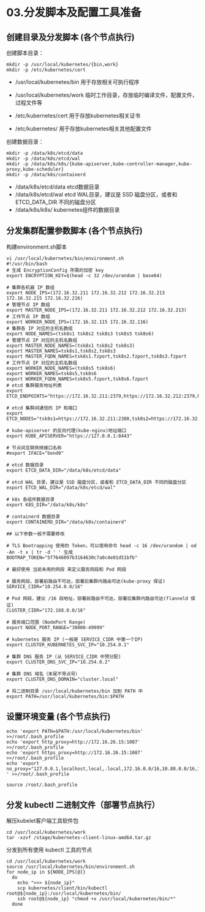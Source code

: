 # 03.分发脚本及配置工具准备



## 创建目录及分发脚本 (各个节点执行)

创建脚本目录：

```
mkdir -p /usr/local/kubernetes/{bin,work} 
mkdir -p /etc/kubernetes/cert
```

- /usr/local/kubernetes/bin 用于存放相关可执行程序

- /usr/local/kubernetes/work 临时工作目录，存放临时编译文件，配置文件，过程文件等

- /etc/kubernetes/cert 用于存放kubernetes相关证书

- /etc/kubernetes/ 用于存放kubernetes相关其他配置文件

创建数据目录：

```
mkdir -p /data/k8s/etcd/data
mkdir -p /data/k8s/etcd/wal
mkdir -p /data/k8s/k8s/{kube-apiserver,kube-controller-manager,kube-proxy,kube-scheduler} 
mkdir -p /data/k8s/containerd
```

- /data/k8s/etcd/data  etcd数据目录
- /data/k8s/etcd/wal  etcd WAL目录，建议是 SSD 磁盘分区，或者和 ETCD_DATA_DIR 不同的磁盘分区
- /data/k8s/k8s/ kubernetes组件的数据目录

## 分发集群配置参数脚本 (各个节点执行)

构建environment.sh脚本

```
vi /usr/local/kubernetes/bin/environment.sh
#!/usr/bin/bash
# 生成 EncryptionConfig 所需的加密 key
export ENCRYPTION_KEY=$(head -c 32 /dev/urandom | base64)

# 集群各机器 IP 数组
export NODE_IPS=(172.16.32.211 172.16.32.212 172.16.32.213 172.16.32.215 172.16.32.216)
# 管理节点 IP 数组
export MASTER_NODE_IPS=(172.16.32.211 172.16.32.212 172.16.32.213)
# 工作节点 IP 数组
export WORKER_NODE_IPS=(172.16.32.115 172.16.32.116)
# 集群各 IP 对应的主机名数组
export NODE_NAMES=(tsk8s1 tsk8s2 tsk8s3 tsk8s5 tsk8s6)
# 管理节点 IP 对应的主机名数组
export MASTER_NODE_NAMES=(tsk8s1 tsk8s2 tsk8s3)
export MASTER_NAMES=tsk8s1,tsk8s2,tsk8s3
export MASTER_FQDN_NAMES=tsk8s1.fzport,tsk8s2.fzport,tsk8s3.fzport
# 工作节点 IP 对应的主机名数组
export WORKER_NODE_NAMES=(tsk8s5 tsk8s6)
export WORKER_NAMES=tsk8s5,tsk8s6
export WORKER_FQDN_NAMES=tsk8s5.fzport,tsk8s6.fzport
# etcd 集群服务地址列表
export ETCD_ENDPOINTS="https://172.16.32.211:2379,https://172.16.32.212:2379,https://172.16.32.213:2379"

# etcd 集群间通信的 IP 和端口
export ETCD_NODES="tsk8s1=https://172.16.32.211:2380,tsk8s2=https://172.16.32.212:2380,tsk8s3=https://172.16.32.213:2380"

# kube-apiserver 的反向代理(kube-nginx)地址端口
export KUBE_APISERVER="https://127.0.0.1:8443"

# 节点间互联网络接口名称
#export IFACE="bond0"

# etcd 数据目录
export ETCD_DATA_DIR="/data/k8s/etcd/data"

# etcd WAL 目录，建议是 SSD 磁盘分区，或者和 ETCD_DATA_DIR 不同的磁盘分区
export ETCD_WAL_DIR="/data/k8s/etcd/wal"

# k8s 各组件数据目录
export K8S_DIR="/data/k8s/k8s"

# containerd 数据目录
export CONTAINERD_DIR="/data/k8s/containerd"

## 以下参数一般不需要修改

# TLS Bootrapping 使用的 Token，可以使用命令 head -c 16 /dev/urandom | od -An -t x | tr -d ' ' 生成
BOOTRAP_TOKEN="5f7646097b3164630c7a0c4e01d51bfb"

# 最好使用 当前未用的网段 来定义服务网段和 Pod 网段

# 服务网段，部署前路由不可达，部署后集群内路由可达(kube-proxy 保证)
SERVICE_CIDR="10.254.0.0/16"

# Pod 网段，建议 /16 段地址，部署前路由不可达，部署后集群内路由可达(flanneld 保证)
CLUSTER_CIDR="172.168.0.0/16"

# 服务端口范围 (NodePort Range)
export NODE_PORT_RANGE="30000-49999"

# kubernetes 服务 IP (一般是 SERVICE_CIDR 中第一个IP)
export CLUSTER_KUBERNETES_SVC_IP="10.254.0.1"

# 集群 DNS 服务 IP (从 SERVICE_CIDR 中预分配)
export CLUSTER_DNS_SVC_IP="10.254.0.2"

# 集群 DNS 域名（末尾不带点号）
export CLUSTER_DNS_DOMAIN="cluster.local"

# 将二进制目录 /usr/local/kubernetes/bin 加到 PATH 中
export PATH=/usr/local/kubernetes/bin:$PATH

```



## 设置环境变量  (各个节点执行)



```
echo 'export PATH=$PATH:/usr/local/kubernetes/bin' >>/root/.bash_profile
echo 'export http_proxy=http://172.16.26.15:1087' >>/root/.bash_profile
echo 'export https_proxy=http://172.16.26.15:1087' >>/root/.bash_profile
echo 'export no_proxy="127.0.0.1,localhost,local,.local,172.16.0.0/16,10.88.0.0/16,192.168.0.0/16" ' >>/root/.bash_profile

source /root/.bash_profile
```







## 分发 kubectl 二进制文件（部署节点执行）

解压kubelet客户端工具软件包

```
cd /usr/local/kubernetes/work
tar -xzvf /stage/kubernetes-client-linux-amd64.tar.gz
```

分发到所有使用 kubectl 工具的节点

```
cd /usr/local/kubernetes/work
source /usr/local/kubernetes/bin/environment.sh
for node_ip in ${NODE_IPS[@]}
  do
    echo ">>> ${node_ip}"
    scp kubernetes/client/bin/kubectl root@${node_ip}:/usr/local/kubernetes/bin/
    ssh root@${node_ip} "chmod +x /usr/local/kubernetes/bin/*"
  done
```







